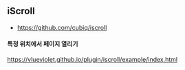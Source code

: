 ## iScroll

* https://github.com/cubiq/iscroll

#### 특정 위치에서 페이지 열리기
https://vlueviolet.github.io/plugin/iscroll/example/index.html

